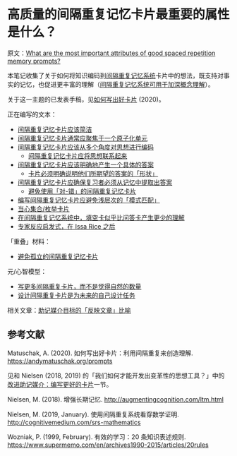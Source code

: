# 高质量的间隔重复记忆卡片最重要的属性是什么？

原文：[What are the most important attributes of good spaced repetition memory prompts?](https://notes.andymatuschak.org/z42J1vxsMjhkdbrqVfoqjiEesSzfaEqurBtoJ)

本笔记收集了关于如何将知识编码到[间隔重复记忆系统](https://notes.andymatuschak.org/z4eXdSMJFv2qVGXSUEKH4vdcHBrLHcFY1ZGfC)卡片中的想法，既支持对事实的记忆，也促进更丰富的理解（[间隔重复记忆系统可用于加深概念理解](https://notes.andymatuschak.org/z6UZP7P4sRNgRKSvNj7tMV5uW6dDhwwbdZCy9)）。

关于这一主题的已发表手稿，见[如何写出好卡片](https://andymatuschak.org/prompts) (2020)。

正在编写的文本：

- [间隔重复记忆卡片应该简洁](https://notes.andymatuschak.org/zysh2vANAg4bFAqaR5KmwzSR3oe7ybDj465e)
- [间隔重复记忆卡片通常应聚焦于一个原子化单元](https://notes.andymatuschak.org/z8kPjeqPqJwLwqdVqPYBBTwfU3aczsFyvXFmx)
- [间隔重复记忆卡片应该从多个角度对思想进行编码](https://notes.andymatuschak.org/z3K5a9tM1wq1x4QnDfsUpTeYZWW3M9iUzMdfo)
  - [间隔重复记忆卡片应将思想联系起来](https://notes.andymatuschak.org/z49EwwPL1CzKHTyLHXwJJH7hsciCg772Vm5WJ)
- [间隔重复记忆卡片应该明确地产生一个具体的答案](https://notes.andymatuschak.org/z7wgJPD7gEoPwiBxuPNS8osvxczccM8Cq2j7F)
  - [卡片必须明确说明他们所期望的答案的「形状」](https://notes.andymatuschak.org/zpunuHuSjwJtCMogLev1JxXg9V6pSjznwJM)
- [间隔重复记忆卡片应确保复习者必须从记忆中提取出答案](https://notes.andymatuschak.org/z7XLLk9aqBtJLDtP9kemBA87bDtjhpxst1osT)
  - [避免使用「对-错」的间隔重复记忆卡片](https://notes.andymatuschak.org/z6MSMik8PUA2XrBQd1mtHrggFX5TBomVNcoRe)
- [编写间隔重复记忆卡片应避免浅层次的「模式匹配」](https://notes.andymatuschak.org/z6S3cEUXNktEEZEzRqUXh5ivRNMWjJ2nq72Ys)
- [当心集合/枚举卡片](https://notes.andymatuschak.org/Beware_set\%2Fenumeration_SRS_prompts)
- [在间隔重复记忆系统中，填空卡似乎比问答卡产生更少的理解](https://notes.andymatuschak.org/zX7yi8v7qy3n1RfQDkFZFeyTCZPX3BVqy8sC)
- [专家反应启发式，在 Issa Rice 之后](https://notes.andymatuschak.org/zEfpMY7F12gQ6NcbycHCNdpXqxb2mxdkJiX)

「重叠」材料：

- [避免孤立的间隔重复记忆卡片](https://notes.andymatuschak.org/z8QtbrR4cxDshTYBq3RCfwUVkXS8mSjRmAnqk)

元/心智模型：

- [写更多间隔重复卡片，而不是觉得自然的数量](https://notes.andymatuschak.org/Rule_of_thumb)
- [设计间隔重复卡片是为未来的自己设计任务](https://notes.andymatuschak.org/z4TCpuykanZCZYtC5xCccfuiTMZQzdeRv5BuW)

相关文章：[助记媒介目标的「反映文章」比喻](https://notes.andymatuschak.org/z89GJgodGCjjRSevaswncx8xDPbNNvNfbPKJw)

## 参考文献

Matuschak, A. (2020). 如何写出好卡片：利用间隔重复来创造理解. https://andymatuschak.org/prompts

见和 Nielsen (2018, 2019) 的「我们如何才能开发出变革性的思想工具？」中的[改进助记媒介：编写更好的卡片](https://numinous.productions/ttft/#improving-mnemonic-medium)一节。

Nielsen, M. (2018). 增强长期记忆. http://augmentingcognition.com/ltm.html

Nielsen, M. (2019, January). 使用间隔重复系统看穿数学证明. http://cognitivemedium.com/srs-mathematics

Wozniak, P. (1999, February). 有效的学习：20 条知识表述规则. https://www.supermemo.com/en/archives1990-2015/articles/20rules